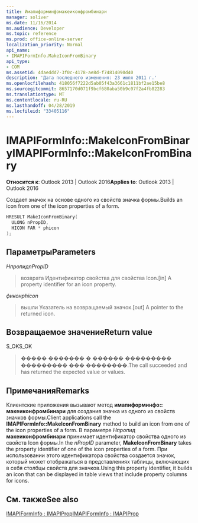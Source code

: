 ```yaml
---
title: Имапиформинфомакеиконфромбинари
manager: soliver
ms.date: 11/16/2014
ms.audience: Developer
ms.topic: reference
ms.prod: office-online-server
localization_priority: Normal
api_name:
- IMAPIFormInfo.MakeIconFromBinary
api_type:
- COM
ms.assetid: 4daeddd7-3f0c-4178-ae8d-f74814090d40
description: 'Дата последнего изменения: 23 июля 2011 г.'
ms.openlocfilehash: 418056f7222d5ab05f43a3661c1811bf2ae15be8
ms.sourcegitcommit: 8657170d071f9bcf680aba50b9c07f2a4fb82283
ms.translationtype: MT
ms.contentlocale: ru-RU
ms.lasthandoff: 04/28/2019
ms.locfileid: "33405116"
---
```

# <a name="imapiforminfomakeiconfrombinary"></a><span data-ttu-id="59d5b-103">IMAPIFormInfo::MakeIconFromBinary</span><span class="sxs-lookup"><span data-stu-id="59d5b-103">IMAPIFormInfo::MakeIconFromBinary</span></span>

  
  
<span data-ttu-id="59d5b-104">**Относится к**: Outlook 2013 | Outlook 2016</span><span class="sxs-lookup"><span data-stu-id="59d5b-104">**Applies to**: Outlook 2013 | Outlook 2016</span></span> 
  
<span data-ttu-id="59d5b-105">Создает значок на основе одного из свойств значка формы.</span><span class="sxs-lookup"><span data-stu-id="59d5b-105">Builds an icon from one of the icon properties of a form.</span></span>
  
```cpp
HRESULT MakeIconFromBinary(
  ULONG nPropID,
  HICON FAR * phicon
);
```

## <a name="parameters"></a><span data-ttu-id="59d5b-106">Параметры</span><span class="sxs-lookup"><span data-stu-id="59d5b-106">Parameters</span></span>

 <span data-ttu-id="59d5b-107">_Нпропид_</span><span class="sxs-lookup"><span data-stu-id="59d5b-107">_nPropID_</span></span>
  
> <span data-ttu-id="59d5b-108">возврата Идентификатор свойства для свойства Icon.</span><span class="sxs-lookup"><span data-stu-id="59d5b-108">[in] A property identifier for an icon property.</span></span>
    
 <span data-ttu-id="59d5b-109">_фикон_</span><span class="sxs-lookup"><span data-stu-id="59d5b-109">_phicon_</span></span>
  
> <span data-ttu-id="59d5b-110">вышли Указатель на возвращаемый значок.</span><span class="sxs-lookup"><span data-stu-id="59d5b-110">[out] A pointer to the returned icon.</span></span>
    
## <a name="return-value"></a><span data-ttu-id="59d5b-111">Возвращаемое значение</span><span class="sxs-lookup"><span data-stu-id="59d5b-111">Return value</span></span>

<span data-ttu-id="59d5b-112">S_OK</span><span class="sxs-lookup"><span data-stu-id="59d5b-112">S_OK</span></span> 
  
> <span data-ttu-id="59d5b-113">����� ������� � ������ ��������� ��������� ��� ��������.</span><span class="sxs-lookup"><span data-stu-id="59d5b-113">The call succeeded and has returned the expected value or values.</span></span>
    
## <a name="remarks"></a><span data-ttu-id="59d5b-114">Примечания</span><span class="sxs-lookup"><span data-stu-id="59d5b-114">Remarks</span></span>

<span data-ttu-id="59d5b-115">Клиентские приложения вызывают метод **имапиформинфо:: макеиконфромбинари** для создания значка из одного из свойств значков формы.</span><span class="sxs-lookup"><span data-stu-id="59d5b-115">Client applications call the **IMAPIFormInfo::MakeIconFromBinary** method to build an icon from one of the icon properties of a form.</span></span> <span data-ttu-id="59d5b-116">В параметре _Нпропид_ **макеиконфромбинари** принимает идентификатор свойства одного из свойств Icon формы.</span><span class="sxs-lookup"><span data-stu-id="59d5b-116">In the  _nPropID_ parameter, **MakeIconFromBinary** takes the property identifier of one of the icon properties of a form.</span></span> <span data-ttu-id="59d5b-117">При использовании этого идентификатора свойства создается значок, который может отображаться в представлениях таблицы, включающих в себя столбцы свойств для значков.</span><span class="sxs-lookup"><span data-stu-id="59d5b-117">Using this property identifier, it builds an icon that can be displayed in table views that include property columns for icons.</span></span> 
  
## <a name="see-also"></a><span data-ttu-id="59d5b-118">См. также</span><span class="sxs-lookup"><span data-stu-id="59d5b-118">See also</span></span>



[<span data-ttu-id="59d5b-119">IMAPIFormInfo : IMAPIProp</span><span class="sxs-lookup"><span data-stu-id="59d5b-119">IMAPIFormInfo : IMAPIProp</span></span>](imapiforminfoimapiprop.md)

